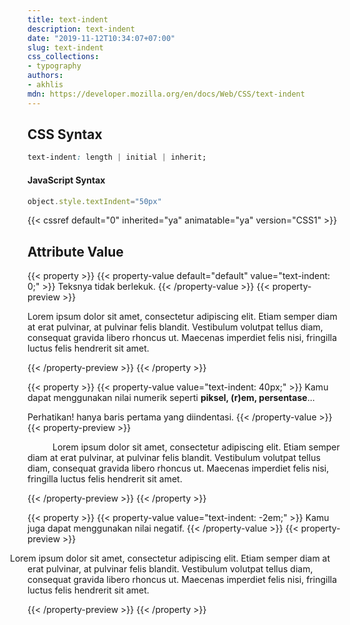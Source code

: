 ```yaml
---
title: text-indent
description: text-indent
date: "2019-11-12T10:34:07+07:00"
slug: text-indent
css_collections:
- typography
authors:
- akhlis
mdn: https://developer.mozilla.org/en/docs/Web/CSS/text-indent
---
```


## CSS Syntax
```css
text-indent: length | initial | inherit;
```

#### JavaScript Syntax
```js
object.style.textIndent="50px"
```
{{< cssref default="0" inherited="ya" animatable="ya" version="CSS1" >}}

## Attribute Value

{{< property >}}
{{< property-value default="default" value="text-indent: 0;" >}}
Teksnya tidak berlekuk.
{{< /property-value >}}
{{< property-preview >}}
<div class="property__example text-indent text-sm p-3 lg:p-4" id="text-indent-0">
  <p class="block block--alpha text-sm leading-tight bg-green-A100 rounded-sm p-3 lg:p-4">Lorem ipsum dolor sit amet, consectetur adipiscing elit. Etiam semper diam at
    erat pulvinar, at pulvinar felis blandit. Vestibulum volutpat tellus diam, consequat gravida libero rhoncus
    ut. Maecenas imperdiet felis nisi, fringilla luctus felis hendrerit sit amet.</p>
</div>
{{< /property-preview >}}
{{< /property >}}

{{< property >}}
{{< property-value value="text-indent: 40px;" >}}
Kamu dapat menggunakan nilai numerik seperti __piksel, (r)em, persentase__...

Perhatikan! hanya baris pertama yang diindentasi.
{{< /property-value >}}
{{< property-preview >}}
<div class="property__example text-indent text-sm p-3 lg:p-4" id="text-indent-40px">
  <p class="block block--alpha text-sm leading-tight bg-green-A100 rounded-sm p-3 lg:p-4">Lorem ipsum dolor sit amet, consectetur adipiscing elit. Etiam semper diam at
    erat pulvinar, at pulvinar felis blandit. Vestibulum volutpat tellus diam, consequat gravida libero rhoncus
    ut. Maecenas imperdiet felis nisi, fringilla luctus felis hendrerit sit amet.</p>
</div>
{{< /property-preview >}}
{{< /property >}}

{{< property >}}
{{< property-value value="text-indent: -2em;" >}}
Kamu juga dapat menggunakan nilai negatif.
{{< /property-value >}}
{{< property-preview >}}
<div class="property__example text-indent text-sm p-3 lg:p-4" id="text-indent--2em">
  <p class="block block--alpha text-sm leading-tight bg-green-A100 rounded-sm p-3 lg:p-4">Lorem ipsum dolor sit amet, consectetur adipiscing elit. Etiam semper diam at
    erat pulvinar, at pulvinar felis blandit. Vestibulum volutpat tellus diam, consequat gravida libero rhoncus
    ut. Maecenas imperdiet felis nisi, fringilla luctus felis hendrerit sit amet.</p>
</div>
{{< /property-preview >}}
{{< /property >}}

<style type="text/css">
  #text-indent-0 {
    text-indent: 0;
  }

  #text-indent-40px {
    text-indent: 40px;
  }

  #text-indent--2em {
    text-indent: -2em;
  }
</style>